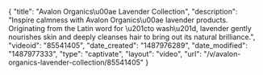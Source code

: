 {
    "title": "Avalon Organics\u00ae Lavender Collection",
    "description": "Inspire calmness with Avalon Organics\u00ae lavender products. Originating from the Latin word for \u201cto wash\u201d, lavender gently nourishes skin and deeply cleanses hair to bring out its natural brilliance.",
    "videoid": "85541405",
    "date_created": "1487976289",
    "date_modified": "1487977333",
    "type": "captivate",
    "layout": "video",
    "url": "\/v\/avalon-organics-lavender-collection\/85541405"
}